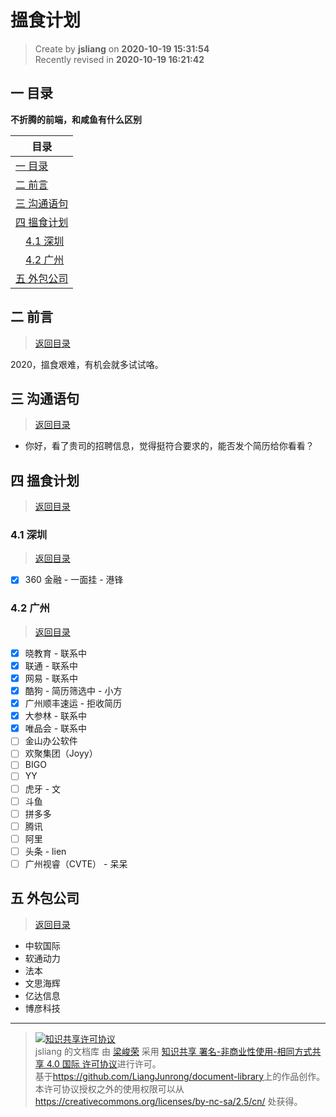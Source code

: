 搵食计划
===

> Create by **jsliang** on **2020-10-19 15:31:54**  
> Recently revised in **2020-10-19 16:21:42**

<!-- 目录开始 -->
## <a name="chapter-one" id="chapter-one"></a>一 目录

**不折腾的前端，和咸鱼有什么区别**

| 目录 |
| --- |
| [一 目录](#chapter-one) |
| <a name="catalog-chapter-two" id="catalog-chapter-two"></a>[二 前言](#chapter-two) |
| <a name="catalog-chapter-three" id="catalog-chapter-three"></a>[三 沟通语句](#chapter-three) |
| <a name="catalog-chapter-four" id="catalog-chapter-four"></a>[四 搵食计划](#chapter-four) |
| &emsp;[4.1 深圳](#chapter-four-one) |
| &emsp;[4.2 广州](#chapter-four-two) |
| <a name="catalog-chapter-five" id="catalog-chapter-five"></a>[五 外包公司](#chapter-five) |
<!-- 目录结束 -->

## <a name="chapter-two" id="chapter-two"></a>二 前言

> [返回目录](#chapter-one)

2020，搵食艰难，有机会就多试试咯。

## <a name="chapter-three" id="chapter-three"></a>三 沟通语句

> [返回目录](#chapter-one)

* 你好，看了贵司的招聘信息，觉得挺符合要求的，能否发个简历给你看看？

## <a name="chapter-four" id="chapter-four"></a>四 搵食计划

> [返回目录](#chapter-one)

### <a name="chapter-four-one" id="chapter-four-one"></a>4.1 深圳

> [返回目录](#chapter-one)

* [x] 360 金融 - 一面挂 - 港锋

### <a name="chapter-four-two" id="chapter-four-two"></a>4.2 广州

> [返回目录](#chapter-one)

* [x] 晓教育 - 联系中
* [x] 联通 - 联系中
* [x] 网易 - 联系中
* [x] 酷狗 - 简历筛选中 - 小方
* [x] 广州顺丰速运 - 拒收简历
* [x] 大参林 - 联系中
* [x] 唯品会 - 联系中
* [ ] 金山办公软件
* [ ] 欢聚集团（Joyy）
* [ ] BIGO
* [ ] YY
* [ ] 虎牙 - 文
* [ ] 斗鱼
* [ ] 拼多多
* [ ] 腾讯
* [ ] 阿里
* [ ] 头条 - lien
* [ ] 广州视睿（CVTE） - 呆呆

## <a name="chapter-five" id="chapter-five"></a>五 外包公司

> [返回目录](#chapter-one)

* 中软国际
* 软通动力
* 法本
* 文思海辉
* 亿达信息
* 博彦科技

---

> <a rel="license" href="http://creativecommons.org/licenses/by-nc-sa/4.0/"><img alt="知识共享许可协议" style="border-width:0" src="https://i.creativecommons.org/l/by-nc-sa/4.0/88x31.png" /></a><br /><span xmlns:dct="http://purl.org/dc/terms/" property="dct:title">jsliang 的文档库</span> 由 <a xmlns:cc="http://creativecommons.org/ns#" href="https://github.com/LiangJunrong/document-library" property="cc:attributionName" rel="cc:attributionURL">梁峻荣</a> 采用 <a rel="license" href="http://creativecommons.org/licenses/by-nc-sa/4.0/">知识共享 署名-非商业性使用-相同方式共享 4.0 国际 许可协议</a>进行许可。<br />基于<a xmlns:dct="http://purl.org/dc/terms/" href="https://github.com/LiangJunrong/document-library" rel="dct:source">https://github.com/LiangJunrong/document-library</a>上的作品创作。<br />本许可协议授权之外的使用权限可以从 <a xmlns:cc="http://creativecommons.org/ns#" href="https://creativecommons.org/licenses/by-nc-sa/2.5/cn/" rel="cc:morePermissions">https://creativecommons.org/licenses/by-nc-sa/2.5/cn/</a> 处获得。